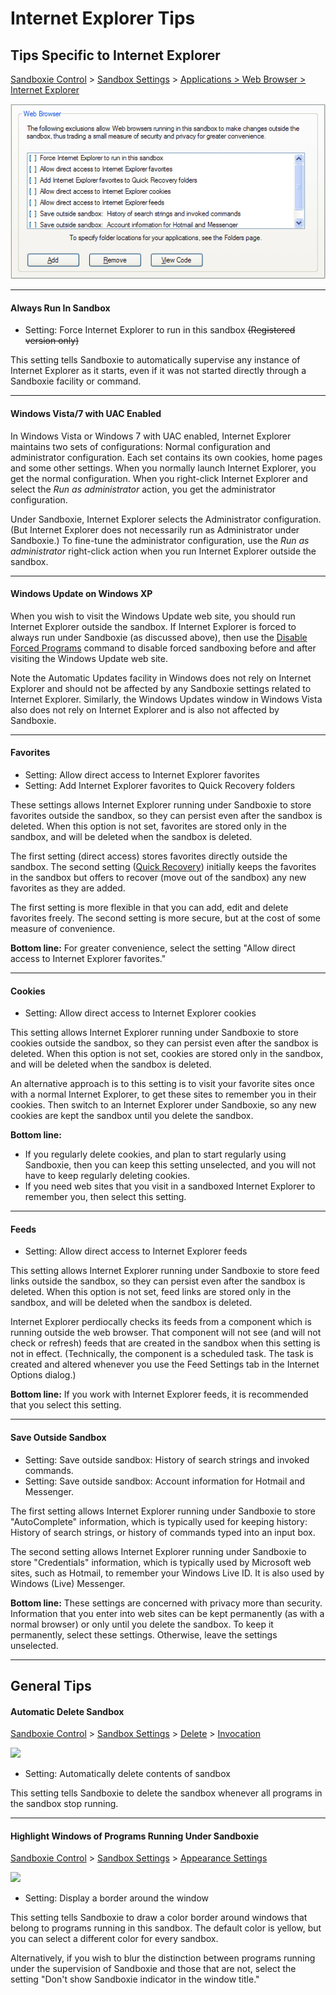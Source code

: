 # Internet Explorer Tips

## Tips Specific to Internet Explorer

[Sandboxie Control](SandboxieControl.md) > [Sandbox Settings](SandboxSettings.md) > [Applications > Web Browser > Internet Explorer](ApplicationsSettings.md#web-browser)

![](../Media/WebBrowserSettings1.png)

* * *

#### Always Run In Sandbox

*   Setting: Force Internet Explorer to run in this sandbox ~~(Registered version only)~~

This setting tells Sandboxie to automatically supervise any instance of Internet Explorer as it starts, even if it was not started directly through a Sandboxie facility or command.

* * *

#### Windows Vista/7 with UAC Enabled

In Windows Vista or Windows 7 with UAC enabled, Internet Explorer maintains two sets of configurations: Normal configuration and administrator configuration. Each set contains its own cookies, home pages and some other settings. When you normally launch Internet Explorer, you get the normal configuration. When you right-click Internet Explorer and select the _Run as administrator_ action, you get the administrator configuration.

Under Sandboxie, Internet Explorer selects the Administrator configuration. (But Internet Explorer does not necessarily run as Administrator under Sandboxie.) To fine-tune the administrator configuration, use the _Run as administrator_ right-click action when you run Internet Explorer outside the sandbox.

* * *

#### Windows Update on Windows XP

When you wish to visit the Windows Update web site, you should run Internet Explorer outside the sandbox. If Internet Explorer is forced to always run under Sandboxie (as discussed above), then use the [Disable Forced Programs](FileMenu.md#disable-forced-programs) command to disable forced sandboxing before and after visiting the Windows Update web site.

Note the Automatic Updates facility in Windows does not rely on Internet Explorer and should not be affected by any Sandboxie settings related to Internet Explorer. Similarly, the Windows Updates window in Windows Vista also does not rely on Internet Explorer and is also not affected by Sandboxie.

* * *

#### Favorites

*   Setting: Allow direct access to Internet Explorer favorites
*   Setting: Add Internet Explorer favorites to Quick Recovery folders

These settings allows Internet Explorer running under Sandboxie to store favorites outside the sandbox, so they can persist even after the sandbox is deleted. When this option is not set, favorites are stored only in the sandbox, and will be deleted when the sandbox is deleted.

The first setting (direct access) stores favorites directly outside the sandbox. The second setting ([Quick Recovery](QuickRecovery.md)) initially keeps the favorites in the sandbox but offers to recover (move out of the sandbox) any new favorites as they are added.

The first setting is more flexible in that you can add, edit and delete favorites freely. The second setting is more secure, but at the cost of some measure of convenience.

**Bottom line:** For greater convenience, select the setting "Allow direct access to Internet Explorer favorites."

* * *

#### Cookies

*   Setting: Allow direct access to Internet Explorer cookies

This setting allows Internet Explorer running under Sandboxie to store cookies outside the sandbox, so they can persist even after the sandbox is deleted. When this option is not set, cookies are stored only in the sandbox, and will be deleted when the sandbox is deleted.

An alternative approach is to this setting is to visit your favorite sites once with a normal Internet Explorer, to get these sites to remember you in their cookies. Then switch to an Internet Explorer under Sandboxie, so any new cookies are kept the sandbox until you delete the sandbox.

**Bottom line:**

*   If you regularly delete cookies, and plan to start regularly using Sandboxie, then you can keep this setting unselected, and you will not have to keep regularly deleting cookies.
*   If you need web sites that you visit in a sandboxed Internet Explorer to remember you, then select this setting.

* * *

#### Feeds

*   Setting: Allow direct access to Internet Explorer feeds

This setting allows Internet Explorer running under Sandboxie to store feed links outside the sandbox, so they can persist even after the sandbox is deleted. When this option is not set, feed links are stored only in the sandbox, and will be deleted when the sandbox is deleted.

Internet Explorer perdiocally checks its feeds from a component which is running outside the web browser. That component will not see (and will not check or refresh) feeds that are created in the sandbox when this setting is not in effect. (Technically, the component is a scheduled task. The task is created and altered whenever you use the Feed Settings tab in the Internet Options dialog.)

**Bottom line:** If you work with Internet Explorer feeds, it is recommended that you select this setting.

* * *

#### Save Outside Sandbox

*   Setting: Save outside sandbox: History of search strings and invoked commands.
*   Setting: Save outside sandbox: Account information for Hotmail and Messenger.

The first setting allows Internet Explorer running under Sandboxie to store "AutoComplete" information, which is typically used for keeping history: History of search strings, or history of commands typed into an input box.

The second setting allows Internet Explorer running under Sandboxie to store "Credentials" information, which is typically used by Microsoft web sites, such as Hotmail, to remember your Windows Live ID. It is also used by Windows (Live) Messenger.

**Bottom line:** These settings are concerned with privacy more than security. Information that you enter into web sites can be kept permanently (as with a normal browser) or only until you delete the sandbox. To keep it permanently, select these settings. Otherwise, leave the settings unselected.

* * *

## General Tips

#### Automatic Delete Sandbox

[Sandboxie Control](SandboxieControl.md) > [Sandbox Settings](SandboxSettings.md) > [Delete](DeleteSettings.md) > [Invocation](DeleteSettings.md#invocation)

![](../Media/DeleteInvocationSettings.png)

*   Setting: Automatically delete contents of sandbox

This setting tells Sandboxie to delete the sandbox whenever all programs in the sandbox stop running.

* * *

#### Highlight Windows of Programs Running Under Sandboxie

[Sandboxie Control](SandboxieControl.md) > [Sandbox Settings](SandboxSettings.md) > [Appearance Settings](AppearanceSettings.md)

![](../Media/AppearanceSettings.png)

*   Setting: Display a border around the window

This setting tells Sandboxie to draw a color border around windows that belong to programs running in this sandbox. The default color is yellow, but you can select a different color for every sandbox.

Alternatively, if you wish to blur the distinction between programs running under the supervision of Sandboxie and those that are not, select the setting "Don't show Sandboxie indicator in the window title."
